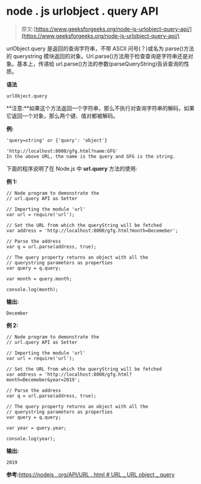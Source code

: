 # node . js urlobject . query API

> 原文:[https://www.geeksforgeeks.org/node-js-urlobject-query-api/](https://www.geeksforgeeks.org/node-js-urlobject-query-api/)

urlObject.query 是返回的查询字符串，不带 ASCII 问号(？)或名为 parse()方法的 querystring 模块返回的对象。Url.parse()方法用于检查查询是字符串还是对象。基本上，传递给 url.parse()方法的参数(parseQueryString)告诉查询的性质。

**语法**

```
urlObject.query
```

**注意:**如果这个方法返回一个字符串，那么不执行对查询字符串的解码，如果它返回一个对象，那么两个键、值对都被解码。

**例:**

```
'query=string' or {'query': 'object'}

'http://localhost:8000/gfg.html?name:GFG'
In the above URL, the name is the query and GFG is the string.

```

下面的程序说明了在 Node.js 中 **url.query** 方法的使用:

**例 1:**

```
// Node program to demonstrate the  
// url.query API as Setter

// Importing the module 'url'
var url = require('url');

// Set the URL from which the queryString will be fetched
var address = 'http://localhost:8000/gfg.html?month=Decemeber'; 

// Parse the address
var q = url.parse(address, true);

// The query property returns an object with all the
// querystring parameters as properties
var query = q.query;

var month = query.month;

console.log(month);
```

**输出:**

```
December
```

**例 2:**

```
// Node program to demonstrate the  
// url.query API as Setter

// Importing the module 'url'
var url = require('url');

// Set the URL from which the queryString will be fetched
var address = 'http://localhost:8000/gfg.html?month=Decemeber&year=2019'; 

// Parse the address
var q = url.parse(address, true);

// The query property returns an object with all the
// querystring parameters as properties
var query = q.query;

var year = query.year;

console.log(year);
```

**输出:**

```
2019
```

**参考:**[https://nodejs . org/API/URL . html # URL _ URL object _ query](https://nodejs.org/api/url.html#url_urlobject_query)